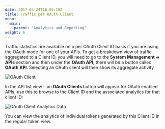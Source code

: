 ```yaml
---
date: 2017-03-24T16:09:10Z
title: Traffic per OAuth Client
menu:
  main:
    parent: "Analytics and Reporting"
weight: 6 
---
```


Traffic statistics are available on a per OAuth Client ID basis if you are using the OAuth mode for one of your APIs. To get a breakdown view of traffic aggregated to a Client ID, you will need to go to the **System Management -> APIs** section and then under the **OAuth API**, there will be a button called **OAuth API**. Selecting an OAuth client will then show its aggregate activity

![OAuth Client](/img/dashboard/system-management/oauthClientNav.png)


In the API list view – an **OAuth Clients** button will appear for OAuth enabled APIs, use this to browse to the Client ID and the associated analytics for that client ID:

![OAuth Client Analytics Data](/img/dashboard/system-management/oauthClientAnalytics.png)

You can view the analytics of individual tokens generated by this Client ID in the regular token view.
